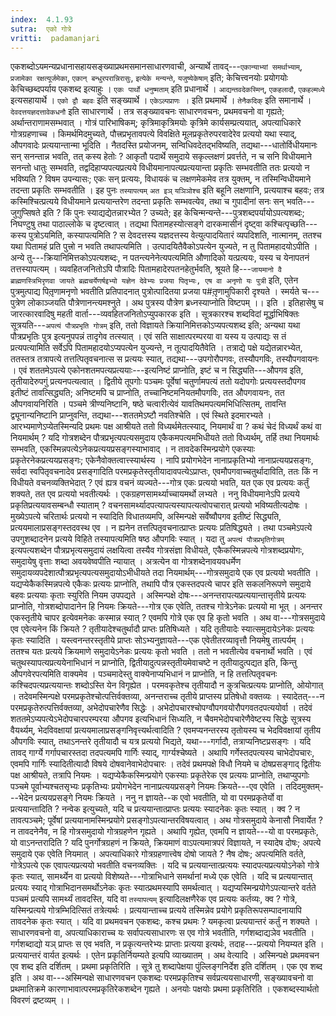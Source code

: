 ```yaml
---
index:  4.1.93
sutra:  एको गोत्रे
vritti:  padamanjari
---
```


एकशब्दोऽयमन्यप्रधानासहायसङ्ख्याप्रथमसमानसाधारणवाची, अन्यार्थे तावद्---`एकान्याभ्यां समर्थाभ्याम्`, `प्रजामेका रक्षत्यूर्जमेका`, `एकान् बन्धुरपरान्निरासुः`, `इत्येके मन्यन्ते`, `यजुष्येकेषाम्` इति; केचित्त्वनयोः प्रयोगयोः केचिच्छब्दपर्याय एकशब्द इत्याहुः । `एकः पार्थो धनुष्मताम्` इति प्रधानार्थे । `आद्यन्तवदेकस्मिन्`, `एकहलादौ`, `एकहल्मध्ये` इत्यसहायार्थे । `एको द्वौ बहवः` इति सङ्ख्यार्थे । `एकेऽल्पप्राणः ।` इति प्रथमार्थे । `तेनैकदिक्` इति समानार्थे । `देवदत्तयज्ञदत्तावेकधनौ` इति साधारणार्थे । तत्र सङ्ख्यावचनः साधारणवचनः, प्रथमवचनो वा गृह्यते; अर्थान्तराणामसम्भवात् । गोत्रं पारिभाषिकम्; कृत्रिमाकृत्रिमयोः कृत्रिमे कार्यसम्प्रत्ययात्, अपत्याधिकारे गोत्रग्रहणाच्च ।
किमर्थमिदमुच्यते, पौत्त्रप्रभृतावपत्ये विवक्षिते मूलप्रकृतेरुपरवादेरेव प्रत्ययो यथा स्याद्, औपगवादेः प्रत्ययान्तान्मा भूदिति । नैतदस्ति प्रयोजनम्, सन्विधिवदेतद्भविष्यति, तद्यथा---धातोर्विधीयमानः सन् सनन्तान्न भवति, तत् कस्य हेतोः ? आकृतौ पदार्थे समुदाये सकृल्लक्षणं प्रवर्त्तते, न च सनि विधीयमाने सनन्तो धातुः सम्भवति, तद्वदिहाप्यपत्यप्रत्यये विधीयमानापत्यप्रत्ययान्ता प्रकृतिः सम्भवतीति ततः प्रत्ययो न भविष्यति ? विषम उपन्यासः; एकः सन् प्रत्ययः, विधायकं च लक्षणमेकमेव तत्र युक्तम्, न तस्मिन्विधीयमाने तदन्ता प्रकृतिः सम्भवतीति ।
इह पुनः `तस्यापत्यम्` `अत इञ्` `यञिञोश्च` इति बहूनि लक्षणानि, प्रत्ययाश्च बहवः; तत्र कस्मिश्चित्प्रत्यये विधीयमाने प्रत्ययान्तरेण तदन्ता प्रकृतिः सम्भवत्येव, तथा च गुपादीनां सनः सन् भवति---जुगुप्सिषते इति ? किं पुनः स्याद्यद्येतन्नारभ्येत ? उच्यते; इह केचिन्मन्यन्ते---पुत्रशब्दपर्यायोऽपत्यशब्दः; निघण्टुषु तथा पाठाल्लोके च दृष्टत्वात् । तद्यथा पितामहस्योत्सङ्गे दारकमासीनं दृष्ट्वा कश्चित्पृच्छति---कस्य पुत्रोऽयमिति, कस्यापत्यमिति ? स देवदत्तस्य यज्ञदत्तस्य वेत्युत्पादयितारं व्यपदिशति, नात्मानम्, ततश्च यथा पितामहं प्रति पुत्त्रो न भवति तथापत्यमिति । उत्पादयितैवैकोऽपत्येन युज्यते, न तु पितामहादयोऽपीति । अन्ये तु---क्रियानिमित्तकोऽपत्यशब्दः, न पतन्त्यनेनेत्यपत्यमिति औणादिको यत्प्रत्ययः, यस्य च येनापतनं तत्तस्यापत्यम् । व्यवहितजनितोऽपि पौत्रादिः पितामहादेरपतनहेतुर्भवति, श्रूयते हि---`जायमानो वै ब्राह्मणस्त्रिभिरृणवा जायते ब्रह्मचर्येणर्षइभ्यो यज्ञेन देवेभ्यः प्रजया पितृभ्यः, एष वा अनृणो यः पुत्री` इति, एतेन पुत्रमुत्पाद्य पितृ़णामनृणो भवतीति प्रतिपादनात् पुत्रोत्पादितया प्रजया प#तृ़णामुपिकारी दृश्यते । स्मर्यते च---
पुत्रेण लोकाञ्जयति पौत्रेणानन्त्यमश्नुते ।
अथ पुत्रस्य पौत्रेण ब्रध्नस्याप्नोति विष्टपम् ।। इति ।
इतिहासेषु च जारत्कारवादिषु महती वार्ता---व्यवहितजनितोऽप्युपकारक इति । सूत्रकारश्च शब्दविदां मूर्द्धाभिषिक्तः सूत्रयति---`अपत्यं पौत्रप्रभृति गोत्रम्` इति, ततो विज्ञायते क्रियानिमित्तकोऽप्यपत्यशब्द इति; अन्यथा यथा पौत्रप्रभृतिः पुत्र इत्यनुपपन्नं तादृगेव तत्स्यात् । एवं सति साक्षात्परम्परया वा यस्य य उत्पाद्यः स तं प्रत्यपत्यामिति सर्वेऽपि पितामहादयोऽप्यपत्येन युज्यन्ते, न तूत्पादयितैवेति । तत्राद्ये पक्षे यद्येतन्नारभ्येत, ततस्तत्र तत्रापत्ये तत्तत्पितृवचनात्स स प्रत्ययः स्यात्, तद्यथा---उपगोरौपगवः, तस्यौपगविः, तस्यौपगवायनः । एवं शततमेऽपत्ये एकोनशतमपत्यप्रत्ययाः---इत्यनिष्टं प्राप्नोति, इष्टं च न सिद्ध्यति---औपगव इति, तृतीयादेरुपगुं प्रत्यनपत्यत्वात् । द्वितीये तूपगोः पञ्चमः पूर्वेषां चतुर्णामपत्यं ततो यदोपगोः प्रत्ययस्तदौपगव इतीष्टं तावत्सिद्ध्यति; अनिष्टमपि च प्राप्नोति, तच्चानिष्टमनियतमौपगविः, तत औपगवायनः, तत औपगवायनिरिति । पञ्चमे त्रीण्यनिष्टानि, षष्ठे चत्वारीत्येवं यावतिथमपत्यमभिधित्सितम्, तावन्ति द्व्यूनान्यनिष्टानि प्राप्नुवन्ति, तद्यथा---शततमेऽष्टौ नवतिश्चेति । एवं स्थिते इदमारभ्यते ।
आरभ्यमाणेऽप्येतस्मिन्यदि प्रथमः पक्ष आश्रीयते ततो विध्यर्थमेतत्स्याद्, नियमार्थं वा ? कथं चेदं विध्यर्थं कथं वा नियमार्थम् ? यदि गोत्रशब्देन पौत्रप्रभृत्यपत्यसमुदाय एकैकमपत्यमभिधीयते ततो विध्यर्थम्, तर्हि तथा नियमार्थः सम्भवति, एकस्मिन्नपत्येऽनेकप्रत्ययप्रसङ्गस्याभावाद् । न तावदेकस्मिन्प्रयोगे एकस्याः प्रकृतेरनेकप्रत्ययप्रसङ्गः; एकेनैवोक्तत्वात्त्स्यार्थस्य । नापि प्रयोगभेदेन नानाप्रकृतिभ्यो नानाप्रत्ययप्रसङ्गः, सर्वदा स्वपितृवचनादेव प्रसङ्गादिति परमप्रकृतेस्तृतीयादावपत्येऽप्राप्तः, एवमौपगवाच्चतुर्थादाविति, ततः किं न विधीयते वचनव्यक्तिभेदात् ? एवं ह्यत्र वचनं व्यज्यते---गोत्र एकः प्रत्ययो भवति, यत एक एव प्रत्ययः कर्तुं शक्यते, तत एव प्रत्ययो भवतीत्यर्थः । एकग्रहणसामर्थ्याच्चायमर्थो लभ्यते । ननु विधीयमानेऽपि प्रत्यये प्रकृतिप्रत्ययावसम्बन्धौ स्याताम् ? वचनसामर्थ्यादपत्यापत्यस्यापत्यत्वोपचारात् प्रत्ययो भविष्यतीत्यदोषः ।
मुख्येऽपत्ये चरितार्थः प्रत्ययो न स्यादिति विधातव्यमपि, अस्मिन्पक्षे सर्वेष्वौपगव इतीष्टं सिद्ध्यति, प्रत्ययमालाप्रसङ्गस्तदवस्थ एव । न ह्यनेन तत्तत्पितृवचनात्प्राप्तः प्रत्ययः प्रतिषिद्ध्यते । तथा पञ्चमेऽपत्ये उपगुशब्दादनेन प्रत्यये विहिते तस्यापत्यमिति षष्ठ औपगविः स्यात् । यदा तु `अपत्यं पौत्रप्रभृतिगोत्रम्` इत्यपत्यशब्देन पौत्रप्रभृत्यसमुदायं लक्षयित्वा तस्यैव गोत्रसंज्ञा विधीयते, एकैकस्मिन्नपत्ये गोत्रशब्दप्रयोगः, समुदायेषु वृत्ताः शब्दा अवयवेष्वपीति न्यायात् । अत्रत्येन वा गोत्रशब्देनावयवधर्मेण समुदायव्यपदेशात्पौत्रप्रभृत्यपत्यसमुदायोऽभीधीयते तदा नियमार्थम्---गोत्रसमुदाये एक एव प्रत्ययो भवतीति ।
यद्यप्येकैकस्मिन्नपत्ये एकैकः प्रत्ययः प्राप्नोति, तथापि पौत्र एकस्तदपत्ये चापर इति सकलनिरूपणे समुदाये बहवः प्रत्ययाः कृताः स्युरिति नियम उपपद्यते । अस्मिन्पक्षे दोषः---अनन्तरापत्यप्रत्ययान्तात्तृतीये प्रत्ययः प्राप्नोति, गोत्रशब्दोपादानेन हि नियमः क्रियते---गोत्र एक एवेति, ततश्च गोत्रेऽनेकः प्रत्ययो मा भूत् । अनन्तर एकस्तृतीये चापर इत्येवमनेकः कस्मान्न स्यात् ? एवमपि गोत्रे एक एव हि कृतो भवति । अथ वा---गोत्रसमुदाये एव एवेत्यनेन किं क्रियते ? तृतीयादेश्चतुर्थादौ प्राप्तः प्रतिषिध्यते । यदि तृतीयादेः स्यात्समुदायेऽनेकः प्रत्ययः कृतः स्यादिति । यस्त्वनन्तरस्तृतीये प्राप्तः सोऽभ्यनुज्ञायते---एक एवेतीतरव्यावृत्तौ नियमेषु तात्पर्यम् । ततश्च यतः प्रत्यये क्रियमाणे समुदायेऽनेकः प्रत्ययः कृतो भवति । ततो न भवतीत्येव वचनार्थो भवति । एवं चतुथस्यापत्यप्रत्ययेनाभिधानं न प्राप्नोति, द्वितीयादुत्पन्नस्तृतीयमेवाचष्टे न तृतीयादुत्पद्यत इति, किन्तु औपगवेरपत्यमिति वाक्यमेव । पञ्चमादेस्तु वाक्येनाप्यभिधानं न प्राप्नोति, न हि तत्तत्पितृवचनः कश्चिदपत्यप्रत्ययान्तः शब्दोऽस्ति येन विगृह्येत । परमवकृतेश्च तृतीयादौ न कुत्रचित्प्रत्ययः प्राप्नोति, ओयोगात् । तदेवमस्मिन्पक्षे परमप्रकृतेश्चोत्पत्तिर्वक्तव्या, अनन्तराच्च तृतीये प्राप्तस्य प्रतिषेधो वक्तव्यः ।
स्यादेतत्---न परमप्रकृतेरुत्पत्तिर्वक्तव्या, अभेदोपचारेणैव सिद्धेः । अभेदोपचारश्चोपग्वौपगवयोरौपगवतदपत्ययोर्वा । तदेवं शततमेऽप्यपत्येऽभेदोपचारपरम्परया औपगव इत्यभिधानं सिध्यति, न चैवमभेदोपचारेणैवेष्टस्य सिद्धेः सूत्रस्य वैयर्थ्यम्, भेदविवक्षायां प्रत्ययमालाप्रसङ्गनिवृत्त्यर्थत्वादिति ? एवमप्यनन्तरस्य तृतोयस्य च भेदविवक्षायां तृतीय औपगविः स्यात्, तथाऽनन्तरे तृतीयादौ च यत्र प्रत्ययो भिद्यते, यथा---गर्गादौ, तत्राप्यनिष्टप्रसङ्गः । यदि तावद् गार्ग्ये गर्गापचारस्तदा तदपत्यमपि गार्गिः स्याद्, गार्ग्यश्चेष्यते । अथापि गर्गेस्तदपत्यस्य चाभेदोपचारः, एवमपि गार्गिः स्यादितीत्यादौ विषये दोषवानेवाभेदोपचारः । तदेवं प्रथमपक्षे विधौ नियमे च दोषप्रसङ्गाद् द्वितीयः पक्ष आश्रीयते, तत्रापि नियमः । यद्यप्येकैकस्मिन्प्रयोगे एकस्याः प्रकृतेरेक एव प्रत्ययः प्राप्नोति, तथाप्युपगोः पञ्चमे पूर्वाभ्यश्चतसृभ्यः प्रकृतिभ्यः प्रयोगभेदेन नानाप्रत्ययप्रसङ्गे नियमः क्रियते---एव एवेति । तदिदमुक्तम्---भेदेन प्रत्ययप्रसङ्गे नियमः क्रियते ।
ननु न ज्ञायते--क एवो भवतीति, यो वा परमप्रकृतेर्यो वा प्रत्ययान्तादिति ? नन्वेक इत्युच्यते, यदि च प्रत्ययान्तात्प्राप्तः प्रत्ययः स्यादनेकः कृतः स्यात् । क्व ? न तावत्पञ्चमे; पूर्वेषां प्रत्ययानामस्मिन्प्रयोगे प्रसङ्गोऽपत्यान्तरविषयत्वात् । अथ गोत्रसमुदाये केनासौ निवार्येत ? न तावदनेनैव, न हि गोत्रसमुदायो गोत्रग्रहणेन गृह्यते । अथापि गृह्येत, एवमपि न ज्ञायते---यो वा परमप्रकृतेः, यो वाऽनन्तरादिति ? यदि पुनर्गोत्रग्रहणं न क्रियते, क्रियमाणं वाऽपत्यमात्रपरं विज्ञायते, न स्यादेष दोषः; अपत्ये समुदाये एक एवेति नियमात् । अपत्याधिकारे गोत्रग्रहणात्त्वेष दोषो जायते ? नैष दोषः; अपत्यमिति वर्तते, गोत्रेऽपत्ये एक एवापत्यप्रत्ययो भवतीति वचनव्यक्तिः । यदि च प्रत्ययान्तात्प्रत्ययः स्यादपत्यप्रत्ययोऽनेको गोत्रे कृतः स्यात्, सामर्थ्येन वा प्रत्ययो विशेष्यते---गोत्राभिधाने समर्थानां मध्ये एक एवेति । यदि च प्रत्ययान्तात् प्रत्ययः स्याद् गोत्राभिदानसमर्थोऽनेकः कृतः स्यात्प्रथमस्यापि समर्थत्वात् । यद्यप्यस्मिन्प्रयोगेऽपत्यान्तरे वर्तते पञ्चमं प्रत्यपि सामर्थ्यं तावदस्ति, यदि वा `तस्यापत्यम्` इत्यादिलक्षणैरेक एव प्रत्ययः कर्तव्यः, क्व ? गोत्रे, यस्मिन्प्रत्यये गोत्रम्भिदित्सितं तत्रेत्यर्थः । प्रत्ययान्ताच्च प्रत्यये तस्मिन्नेव प्रयोगे प्रकृतिरूपसम्पादनायापि तावदनेक कृतः स्यात् ।
यदि वा प्रथमवचन एकशब्दः, कश्च प्रथमः ? यमकृत्वा प्रत्ययान्तरं कर्तुं न शक्यते । साधारणवचनो वा, अपत्याधिकाराच्च यः सर्वापत्यसाधारणः स एव गोत्रे भवतीति, गर्गशब्दाद्यञेव भवतीति । गर्गशब्दाद्यो यञ् प्राप्तः स एव भवति, न प्रकृत्यन्तरेभ्यः प्राप्ताः प्रत्यया इत्यर्थः, तदाह---प्रत्ययो नियम्यत इति । प्रत्ययान्तरं वार्यत इत्यर्थः । एतेन प्रकृतिर्नियम्यते इत्यपि व्याख्यातम् ।
अथ वेत्यादि । अस्मिन्पक्षे प्रथमवचन एव शब्द इति दर्शितम् । प्रथमा प्रकृतिरिति । सूत्रे तु शब्दापेक्षया पुंल्लिङ्गनिर्देश इति दर्शितम् । एक एव शब्द इति । अथ वा---अस्मिन्पक्षे साधारणवचन एकशब्दः परमप्रकृतिश्च सर्वप्रत्ययसाधारणी, सङ्ख्यावचनो वा प्रथमातिक्रमे कारणाभावात्परमप्रकृतिरेकशब्देन गृह्यते । अनयोः पक्षयोः प्रथमा प्रकृतिरिति । एकशब्दस्यार्थतो विवरणं द्रष्टव्यम् ।।
